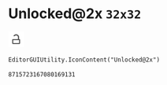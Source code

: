 # Unlocked@2x `32x32`
<img src="/img/Unlocked@2x.png" width=32 height=32>

``` CSharp
EditorGUIUtility.IconContent("Unlocked@2x")
```
```
8715723167080169131
```
